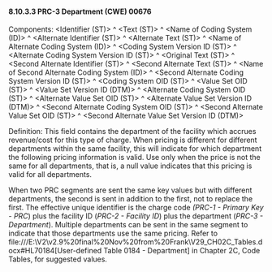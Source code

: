 #### 8.10.3.3 PRC-3 Department (CWE) 00676

Components: &lt;Identifier (ST)> ^ &lt;Text (ST)> ^ &lt;Name of Coding System (ID)> ^ &lt;Alternate Identifier (ST)> ^ &lt;Alternate Text (ST)> ^ &lt;Name of Alternate Coding System (ID)> ^ &lt;Coding System Version ID (ST)> ^ &lt;Alternate Coding System Version ID (ST)> ^ &lt;Original Text (ST)> ^ &lt;Second Alternate Identifier (ST)> ^ &lt;Second Alternate Text (ST)> ^ &lt;Name of Second Alternate Coding System (ID)> ^ &lt;Second Alternate Coding System Version ID (ST)> ^ &lt;Coding System OID (ST)> ^ &lt;Value Set OID (ST)> ^ &lt;Value Set Version ID (DTM)> ^ &lt;Alternate Coding System OID (ST)> ^ &lt;Alternate Value Set OID (ST)> ^ &lt;Alternate Value Set Version ID (DTM)> ^ &lt;Second Alternate Coding System OID (ST)> ^ &lt;Second Alternate Value Set OID (ST)> ^ &lt;Second Alternate Value Set Version ID (DTM)>

Definition: This field contains the department of the facility which accrues revenue/cost for this type of charge. When pricing is different for different departments within the same facility, this will indicate for which department the following pricing information is valid. Use only when the price is not the same for all departments, that is, a null value indicates that this pricing is valid for all departments.

When two PRC segments are sent the same key values but with different departments, the second is sent in addition to the first, not to replace the first. The effective unique identifier is the charge code _(PRC-1 - Primary Key - PRC_) plus the facility ID (_PRC-2 - Facility ID_) plus the department (_PRC-3 - Department_). Multiple departments can be sent in the same segment to indicate that those departments use the same pricing. Refer to file:///E:\V2\v2.9%20final%20Nov%20from%20Frank\V29_CH02C_Tables.docx#HL70184[User-defined Table 0184 - Department] in Chapter 2C, Code Tables, for suggested values.
